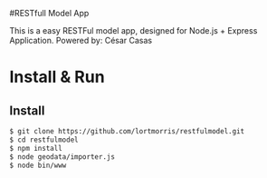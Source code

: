 #RESTfull Model App

This is a easy RESTFul model app, designed for Node.js + Express Application.
Powered by: César Casas
  
# Install & Run
## Install
```bash
$ git clone https://github.com/lortmorris/restfulmodel.git
$ cd restfulmodel
$ npm install
$ node geodata/importer.js
$ node bin/www
```
